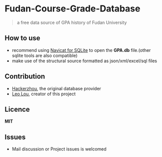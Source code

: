 Fudan-Course-Grade-Database
===========================

> a free data source of GPA history of Fudan University

## How to use
* recommend using [Navicat for SQLite](http://www.navicat.com.cn/download) to open the **GPA.db** file.(other sqlite tools are also compatible)
* make use of the structural source formatted as json/xml/excel/sql files


## Contribution
* [Hackerzhou](http://hackerzhou.me), the original database provider
* [Leo Lou](http://www.louqibin.me), creator of this project


## Licence
**MIT**


## Issues
* Mail discussion or Project issues is welcomed

